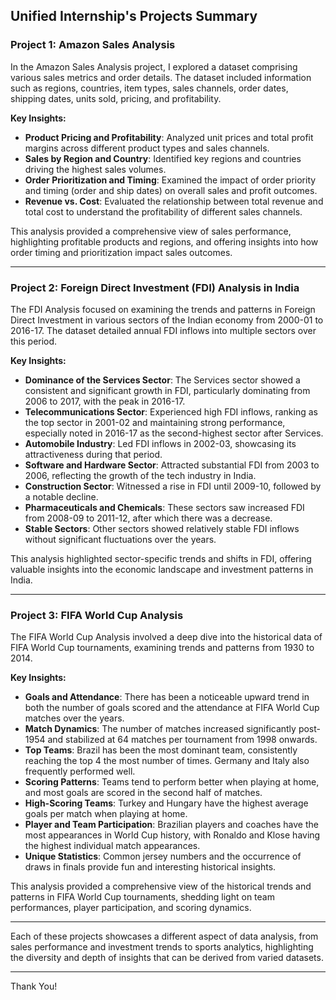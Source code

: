 ## Unified Internship's Projects Summary

### Project 1: Amazon Sales Analysis

In the Amazon Sales Analysis project, I explored a dataset comprising various sales metrics and order details. The dataset included information such as regions, countries, item types, sales channels, order dates, shipping dates, units sold, pricing, and profitability.

**Key Insights:**
- **Product Pricing and Profitability**: Analyzed unit prices and total profit margins across different product types and sales channels.
- **Sales by Region and Country**: Identified key regions and countries driving the highest sales volumes.
- **Order Prioritization and Timing**: Examined the impact of order priority and timing (order and ship dates) on overall sales and profit outcomes.
- **Revenue vs. Cost**: Evaluated the relationship between total revenue and total cost to understand the profitability of different sales channels.

This analysis provided a comprehensive view of sales performance, highlighting profitable products and regions, and offering insights into how order timing and prioritization impact sales outcomes.

---

### Project 2: Foreign Direct Investment (FDI) Analysis in India

The FDI Analysis focused on examining the trends and patterns in Foreign Direct Investment in various sectors of the Indian economy from 2000-01 to 2016-17. The dataset detailed annual FDI inflows into multiple sectors over this period.

**Key Insights:**
- **Dominance of the Services Sector**: The Services sector showed a consistent and significant growth in FDI, particularly dominating from 2006 to 2017, with the peak in 2016-17.
- **Telecommunications Sector**: Experienced high FDI inflows, ranking as the top sector in 2001-02 and maintaining strong performance, especially noted in 2016-17 as the second-highest sector after Services.
- **Automobile Industry**: Led FDI inflows in 2002-03, showcasing its attractiveness during that period.
- **Software and Hardware Sector**: Attracted substantial FDI from 2003 to 2006, reflecting the growth of the tech industry in India.
- **Construction Sector**: Witnessed a rise in FDI until 2009-10, followed by a notable decline.
- **Pharmaceuticals and Chemicals**: These sectors saw increased FDI from 2008-09 to 2011-12, after which there was a decrease.
- **Stable Sectors**: Other sectors showed relatively stable FDI inflows without significant fluctuations over the years.

This analysis highlighted sector-specific trends and shifts in FDI, offering valuable insights into the economic landscape and investment patterns in India.

---

### Project 3: FIFA World Cup Analysis

The FIFA World Cup Analysis involved a deep dive into the historical data of FIFA World Cup tournaments, examining trends and patterns from 1930 to 2014.

**Key Insights:**
- **Goals and Attendance**: There has been a noticeable upward trend in both the number of goals scored and the attendance at FIFA World Cup matches over the years.
- **Match Dynamics**: The number of matches increased significantly post-1954 and stabilized at 64 matches per tournament from 1998 onwards.
- **Top Teams**: Brazil has been the most dominant team, consistently reaching the top 4 the most number of times. Germany and Italy also frequently performed well.
- **Scoring Patterns**: Teams tend to perform better when playing at home, and most goals are scored in the second half of matches.
- **High-Scoring Teams**: Turkey and Hungary have the highest average goals per match when playing at home.
- **Player and Team Participation**: Brazilian players and coaches have the most appearances in World Cup history, with Ronaldo and Klose having the highest individual match appearances.
- **Unique Statistics**: Common jersey numbers and the occurrence of draws in finals provide fun and interesting historical insights.

This analysis provided a comprehensive view of the historical trends and patterns in FIFA World Cup tournaments, shedding light on team performances, player participation, and scoring dynamics.

---

Each of these projects showcases a different aspect of data analysis, from sales performance and investment trends to sports analytics, highlighting the diversity and depth of insights that can be derived from varied datasets.

---
Thank You!
